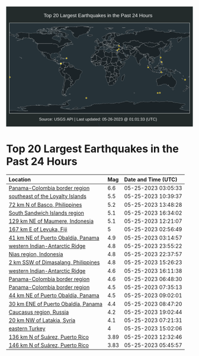 ![Map](./map.png)

# Top 20 Largest Earthquakes in the Past 24 Hours

| Location | Mag | Date and Time (UTC) |
|:---|:---|:---|
| [Panama-Colombia border region](https://earthquake.usgs.gov/earthquakes/eventpage/us7000k3n3) | 6.6 | 05-25-2023 03:05:33 |
| [southeast of the Loyalty Islands](https://earthquake.usgs.gov/earthquakes/eventpage/us7000k3ps) | 5.5 | 05-25-2023 10:39:37 |
| [72 km N of Basco, Philippines](https://earthquake.usgs.gov/earthquakes/eventpage/us7000k3wu) | 5.2 | 05-25-2023 13:48:28 |
| [South Sandwich Islands region](https://earthquake.usgs.gov/earthquakes/eventpage/us7000k3yq) | 5.1 | 05-25-2023 16:34:02 |
| [129 km NE of Maumere, Indonesia](https://earthquake.usgs.gov/earthquakes/eventpage/us7000k3vw) | 5.1 | 05-25-2023 12:21:07 |
| [167 km E of Levuka, Fiji](https://earthquake.usgs.gov/earthquakes/eventpage/us7000k3n2) | 5 | 05-25-2023 02:56:49 |
| [41 km NE of Puerto Obaldía, Panama](https://earthquake.usgs.gov/earthquakes/eventpage/us7000k3n8) | 4.9 | 05-25-2023 03:14:57 |
| [western Indian-Antarctic Ridge](https://earthquake.usgs.gov/earthquakes/eventpage/us7000k44m) | 4.8 | 05-25-2023 23:55:22 |
| [Nias region, Indonesia](https://earthquake.usgs.gov/earthquakes/eventpage/us7000k446) | 4.8 | 05-25-2023 22:37:57 |
| [2 km SSW of Dimasalang, Philippines](https://earthquake.usgs.gov/earthquakes/eventpage/us7000k3xc) | 4.8 | 05-25-2023 15:26:23 |
| [western Indian-Antarctic Ridge](https://earthquake.usgs.gov/earthquakes/eventpage/us7000k3xg) | 4.6 | 05-25-2023 16:11:38 |
| [Panama-Colombia border region](https://earthquake.usgs.gov/earthquakes/eventpage/us7000k3p5) | 4.6 | 05-25-2023 06:48:30 |
| [Panama-Colombia border region](https://earthquake.usgs.gov/earthquakes/eventpage/us7000k3pa) | 4.5 | 05-25-2023 07:35:13 |
| [44 km NE of Puerto Obaldía, Panama](https://earthquake.usgs.gov/earthquakes/eventpage/us7000k3ph) | 4.5 | 05-25-2023 09:02:01 |
| [30 km ENE of Puerto Obaldía, Panama](https://earthquake.usgs.gov/earthquakes/eventpage/us7000k3pe) | 4.4 | 05-25-2023 08:47:20 |
| [Caucasus region, Russia](https://earthquake.usgs.gov/earthquakes/eventpage/us7000k42a) | 4.2 | 05-25-2023 19:02:44 |
| [20 km NW of Latakia, Syria](https://earthquake.usgs.gov/earthquakes/eventpage/us7000k3p9) | 4.1 | 05-25-2023 07:21:31 |
| [eastern Turkey](https://earthquake.usgs.gov/earthquakes/eventpage/us7000k3x7) | 4 | 05-25-2023 15:02:06 |
| [136 km N of Suárez, Puerto Rico](https://earthquake.usgs.gov/earthquakes/eventpage/pr2023145001) | 3.89 | 05-25-2023 12:32:46 |
| [146 km N of Suárez, Puerto Rico](https://earthquake.usgs.gov/earthquakes/eventpage/pr2023145000) | 3.83 | 05-25-2023 05:45:57 |
